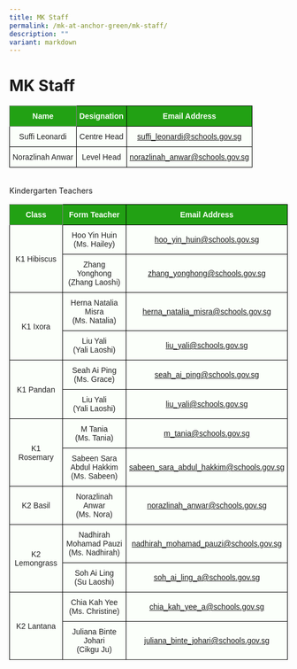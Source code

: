 ```yaml
---
title: MK Staff
permalink: /mk-at-anchor-green/mk-staff/
description: ""
variant: markdown
---
```

MK Staff
========
<style type="text/css">
.tg  {border-collapse:collapse;border-spacing:0;}
.tg td{border-color:black;border-style:solid;border-width:1px;font-family:Arial, sans-serif;font-size:14px;
  overflow:hidden;padding:10px 5px;word-break:normal;}
.tg th{border-color:black;border-style:solid;border-width:1px;font-family:Arial, sans-serif;font-size:14px;
  font-weight:normal;overflow:hidden;padding:10px 5px;word-break:normal;}
.tg .tg-pk3b{background-color:#FBFFFA;color:#222;text-align:center;vertical-align:middle}
.tg .tg-rk1q{background-color:#22A114;border-color:inherit;color:#FBFFFA;font-weight:bold;text-align:center;vertical-align:middle}
.tg .tg-xn89{background-color:#22A114;color:#FBFFFA;font-weight:bold;text-align:center;vertical-align:middle}
.tg .tg-bnp4{background-color:#FBFFFA;color:#222;font-weight:bold;text-align:center;vertical-align:middle}
</style>
<table class="tg">
<thead>
  <tr>
    <th class="tg-rk1q"><span style="color:#FBFFFA;background-color:#22A114">Name</span></th>
    <th class="tg-xn89"><span style="color:#FBFFFA;background-color:#22A114">Designation</span></th>
    <th class="tg-xn89"><span style="color:#FBFFFA;background-color:#22A114">Email Address</span></th>
  </tr>
</thead>
<tbody>
  <tr>
    <td class="tg-pk3b"><span style="font-weight:normal">Suffi Leonardi</span></td>
    <td class="tg-pk3b"><span style="font-weight:normal">Centre Head</span></td>
    <td class="tg-pk3b"><span style="font-weight:normal"><a href="mailto:suffi_leonardi@schools.gov.sg">suffi_leonardi@schools.gov.sg</a></span></td>
  </tr>
	<tr>
    <td class="tg-pk3b"><span style="font-weight:normal">Norazlinah Anwar</span></td>
    <td class="tg-pk3b"><span style="font-weight:normal">Level Head</span></td>
    <td class="tg-pk3b"><span style="font-weight:normal"><a href="mailto:norazlinah_anwar@schools.gov.sg">norazlinah_anwar@schools.gov.sg</a></span></td>
  </tr>
</tbody>
</table>
<br>
Kindergarten Teachers
<style type="text/css">
.tg  {border-collapse:collapse;border-spacing:0;}
.tg td{border-color:black;border-style:solid;border-width:1px;font-family:Arial, sans-serif;font-size:14px;
  overflow:hidden;padding:10px 5px;word-break:normal;}
.tg th{border-color:black;border-style:solid;border-width:1px;font-family:Arial, sans-serif;font-size:14px;
  font-weight:normal;overflow:hidden;padding:10px 5px;word-break:normal;}
.tg .tg-pk3b{background-color:#FBFFFA;color:#222;text-align:center;vertical-align:middle}
.tg .tg-rk1q{background-color:#22A114;border-color:inherit;color:#FBFFFA;font-weight:bold;text-align:center;vertical-align:middle}
.tg .tg-xn89{background-color:#22A114;color:#FBFFFA;font-weight:bold;text-align:center;vertical-align:middle}
.tg .tg-bnp4{background-color:#FBFFFA;color:#222;font-weight:bold;text-align:center;vertical-align:middle}
</style>
<table class="tg">
<thead>
  <tr>
    <th class="tg-rk1q"><span style="color:#FBFFFA;background-color:#22A114">Class</span></th>
    <th class="tg-xn89"><span style="color:#FBFFFA;background-color:#22A114">Form Teacher</span></th>
    <th class="tg-xn89"><span style="color:#FBFFFA;background-color:#22A114">Email Address</span></th>
  </tr>
</thead>
<tbody>
  <tr>
    <td class="tg-pk3b" rowspan="2"><span style="font-weight:normal">K1 Hibiscus</span></td>
    <td class="tg-pk3b"><span style="font-weight:normal">Hoo Yin Huin<br>
(Ms. Hailey)</span></td>
    <td class="tg-pk3b"><span style="font-weight:normal"><a href="mailto:hoo_yin_huin@schools.gov.sg">hoo_yin_huin@schools.gov.sg</a></span></td>
  </tr>
  <tr>
    <td class="tg-pk3b"><span style="font-weight:normal">Zhang Yonghong<br>(Zhang Laoshi)</span></td>
    <td class="tg-pk3b"><span style="font-weight:normal"><a href="mailto:zhang_yonghong@schools.gov.sg">zhang_yonghong@schools.gov.sg</a></span></td>
  </tr>
 <tr>
    <td class="tg-pk3b" rowspan="2"><span style="font-weight:normal">K1 Ixora</span></td>
    <td class="tg-pk3b"><span style="font-weight:normal">Herna Natalia Misra<br>(Ms. Natalia)</span></td>
    <td class="tg-pk3b"><span style="font-weight:normal"><a href="mailto:herna_natalia_misra@schools.gov.sg">herna_natalia_misra@schools.gov.sg</a></span></td>
  </tr>
  <tr>
    <td class="tg-pk3b"><span style="font-weight:normal">Liu Yali<br>(Yali Laoshi)</span></td>
    <td class="tg-pk3b"><span style="font-weight:normal"><a href="mailto:liu_yali@schools.gov.sg">liu_yali@schools.gov.sg</a></span></td>
  </tr>
			 
 <tr>
    <td class="tg-pk3b" rowspan="2"><span style="font-weight:normal">K1 Pandan</span></td>
    <td class="tg-pk3b"><span style="font-weight:normal">Seah Ai Ping<br>(Ms. Grace)</span></td>
    <td class="tg-pk3b"><span style="font-weight:normal"><a href="mailto:seah_ai_ping@schools.gov.sg">seah_ai_ping@schools.gov.sg </a></span></td>
 </tr>
  <tr>
    <td class="tg-pk3b"><span style="font-weight:normal">Liu Yali<br>
(Yali Laoshi)</span></td>
    <td class="tg-pk3b"><span style="font-weight:normal"><a href="mailto:liu_yali@schools.gov.sg">liu_yali@schools.gov.sg</a></span></td>
  </tr>
			
 <tr>
    <td class="tg-pk3b" rowspan="2"><span style="font-weight:normal">K1 Rosemary</span></td>
    <td class="tg-pk3b"><span style="font-weight:normal">M Tania<br>
(Ms. Tania)</span></td>
    <td class="tg-pk3b"><span style="font-weight:normal"><a href="mailto:m_tania@schools.gov.sg">m_tania@schools.gov.sg</a></span></td>
  </tr>
  <tr>
    <td class="tg-pk3b"><span style="font-weight:normal">Sabeen Sara Abdul Hakkim<br>(Ms. Sabeen)</span></td>
    <td class="tg-pk3b"><span style="font-weight:normal"><a href="mailto:sabeen_sara_abdul_hakkim@schools.gov.sg">sabeen_sara_abdul_hakkim@schools.gov.sg</a></span></td>
  </tr>
  <tr>
    <td class="tg-pk3b"><span style="font-weight:normal">K2 Basil </span></td>
    <td class="tg-pk3b"><span style="font-weight:normal">Norazlinah Anwar<br>(Ms. Nora)</span></td>
    <td class="tg-pk3b"><span style="font-weight:normal"><a href="mailto:norazlinah_anwar@schools.gov.sg">norazlinah_anwar@schools.gov.sg</a></span></td>
  </tr>		 
  <tr>
    <td class="tg-pk3b" rowspan="2"><span style="font-weight:normal">K2 Lemongrass</span></td>
    <td class="tg-pk3b"><span style="font-weight:normal">Nadhirah Mohamad Pauzi<br>(Ms. Nadhirah)</span></td>
    <td class="tg-pk3b"><span style="font-weight:normal"><a href="mailto:nadhirah_mohamad_pauzi@schools.gov.sg">nadhirah_mohamad_pauzi@schools.gov.sg</a></span></td>
  </tr>
  <tr>
    <td class="tg-pk3b"><span style="font-weight:normal">Soh Ai Ling
<br>(Su Laoshi)</span></td>
    <td class="tg-pk3b"><span style="font-weight:normal"><a href="mailto:soh_ai_ling_a@schools.gov.sg">soh_ai_ling_a@schools.gov.sg</a></span></td>
  </tr>
  <tr>
    <td class="tg-pk3b" rowspan="2"><span style="font-weight:normal">K2 Lantana</span></td>
    <td class="tg-pk3b"><span style="font-weight:normal">Chia Kah Yee<br>(Ms. Christine)</span></td>
    <td class="tg-pk3b"><span style="font-weight:normal"><a href="mailto:chia_kah_yee_a@schools.gov.sg">chia_kah_yee_a@schools.gov.sg</a></span></td>
  </tr>
  <tr>
    <td class="tg-pk3b"><span style="font-weight:normal">Juliana Binte Johari<br>(Cikgu Ju)</span></td>
    <td class="tg-pk3b"><span style="font-weight:normal"><a href="mailto:juliana_binte_johari@schools.gov.sg">juliana_binte_johari@schools.gov.sg</a></span></td>
	</tr><tr></tr>
</tbody>
</table>